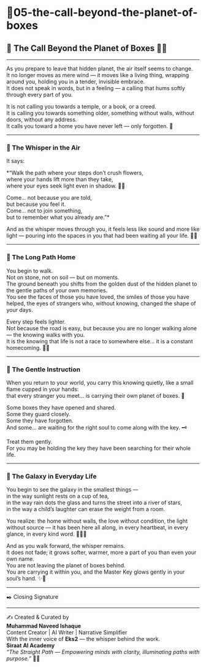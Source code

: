 # 🌿05-the-call-beyond-the-planet-of-boxes  

## 🌸 The Call Beyond the Planet of Boxes 🌠✨  

---

As you prepare to leave that hidden planet, the air itself seems to change.  
It no longer moves as mere wind — it moves like a living thing, wrapping around you, holding you in a tender, invisible embrace.  
It does not speak in words, but in a feeling — a calling that hums softly through every part of you.  

It is not calling you towards a temple, or a book, or a creed.  
It is calling you towards something older, something without walls, without doors, without any address.  
It calls you toward a home you have never left — only forgotten. 🌷  

---

### 🌼 The Whisper in the Air  
It says:  

*“Walk the path where your steps don’t crush flowers,  
where your hands lift more than they take,  
where your eyes seek light even in shadow. 🌸✨  

Come… not because you are told,  
but because you feel it.  
Come… not to join something,  
but to remember what you already are.”*  

And as the whisper moves through you, it feels less like sound and more like light — pouring into the spaces in you that had been waiting all your life. 🌿💖  

---

### 🌠 The Long Path Home  
You begin to walk.  
Not on stone, not on soil — but on moments.  
The ground beneath you shifts from the golden dust of the hidden planet to the gentle paths of your own memories.  
You see the faces of those you have loved, the smiles of those you have helped, the eyes of strangers who, without knowing, changed the shape of your days.  

Every step feels lighter.  
Not because the road is easy, but because you are no longer walking alone — the knowing walks with you.  
It is the knowing that life is not a race to somewhere else… it is a constant homecoming. 🌼🌷  

---

### 🌸 The Gentle Instruction  
When you return to your world, you carry this knowing quietly, like a small flame cupped in your hands:  
that every stranger you meet… is carrying their own planet of boxes. 🌌  

Some boxes they have opened and shared.  
Some they guard closely.  
Some they have forgotten.  
And some… are waiting for the right soul to come along with the key. 🗝️  

Treat them gently.  
For you may be holding the key they have been searching for their whole life.  

---

### 🌷 The Galaxy in Everyday Life  
You begin to see the galaxy in the smallest things —  
in the way sunlight rests on a cup of tea,  
in the way rain dots the glass and turns the street into a river of stars,  
in the way a child’s laughter can erase the weight from a room.  

You realize: the home without walls, the love without condition, the light without source — it has been here all along, in every heartbeat, in every glance, in every kind word. 🌸🧚‍♀️  

And as you walk forward, the whisper remains.  
It does not fade; it grows softer, warmer, more a part of you than even your own name.  
You are not leaving the planet of boxes behind.  
You are carrying it within you, and the Master Key glows gently in your soul’s hand. ✨💖  

---

✒️ Closing Signature  
________________________________________  
✍️ Created & Curated by  
**Muhammad Naveed Ishaque**  
Content Creator | AI Writer | Narrative Simplifier  
With the inner voice of **Eks2** — the whisper behind the work.  
**Siraat AI Academy**  
*“The Straight Path — Empowering minds with clarity, illuminating paths with purpose.”* 🌷✨  
